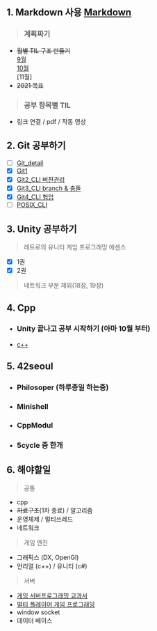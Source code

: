 
## 1. Markdown 사용 [Markdown](https://github.com/mangdo/TIL/blob/main/ETC/markdown.md)

>   ### 계획짜기
* ~~월별 TIL 구조 만들기~~  
            [9월](./2021/9월/9월.md)  
            [10월](./2021/10월/10월.md)  
            [11월]
*  ~~2021 목표~~

>   ### 공부 항목별 TIL
*   링크 연결 / pdf / 작동 영상


## 2. Git 공부하기
*   [ ] [Git_detail](https://opentutorials.org/course/2708)
*   [x] [Git1](https://opentutorials.org/module/3733)
*   [x] [Git2_CLI 버젼관리](https://opentutorials.org/module/3762)
*   [x] [Git3_CLI branch & 충돌](https://opentutorials.org/module/3927)
*   [x] [Git4_CLI 협업](https://opentutorials.org/module/3967)
*   [ ] [POSIX_CLI](https://opentutorials.org/module/3927)

## 3. Unity 공부하기

> 레트로의 유니티 게임 프로그래밍 에센스  

*   [x] 1권    
*   [x] 2권   
> 네트워크 부분 제외(18장, 19장)

## 4. Cpp
*   ### Unity 끝나고 공부 시작하기 (아마 10월 부터)
*   [c++](https://modoocode.com/141)

## 5. 42seoul
*   ### Philosoper (하루종일 하는중)
*   ### Minishell
*   ### CppModul
*   ### 5cycle 중 한개

## 6. 해야할일

> 공통
* cpp
* ~~자료구조~~(1차 종료) / 알고리즘
* 운영체제 / 멀티쓰레드
* 네트워크    
> 게임 엔진
* 그래픽스 (DX, OpenGl)    
* 언리얼 (c++) / 유니티 (c#)    
> 서버
* [게임 서버프로그래밍 교과서](http://www.yes24.com/Product/Goods/71768958)
* [멀티 플레이어 게임 프로그래밍](http://www.yes24.com/Product/Goods/38868446)
* window socket     
* 데이터 베이스    
